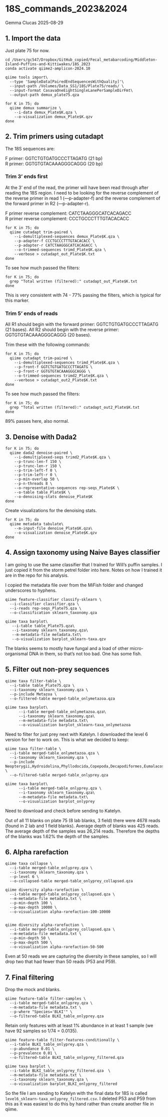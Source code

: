18S_commands_2023&2024
================
Gemma Clucas
2025-08-29

## 1. Import the data

Just plate 75 for now.

    cd /Users/gc547/Dropbox/GitHub_copied/Fecal_metabarcoding/Middleton-Island-Puffins-and-Kittiwakes/18S_2023
    conda activate qiime2-amplicon-2024.10 

    qiime tools import\
      --type 'SampleData[PairedEndSequencesWithQuality]'\
      --input-path /Volumes/Data_SS1/18S/Plate75/reads/ \
      --input-format CasavaOneEightSingleLanePerSampleDirFmt\
      --output-path demux_plate75.qza
      
    for K in 75; do
      qiime demux summarize \
        --i-data demux_Plate$K.qza \
        --o-visualization demux_Plate$K.qzv
    done

## 2. Trim primers using cutadapt

The 18S sequences are:

F primer: GGTCTGTGATGCCCTTAGATG (21 bp)  
R primer: GGTGTGTACAAAGGGCAGGG (20 bp)

### Trim 3’ ends first

At the 3’ end of the read, the primer will have been read through after
reading the 18S region. I need to be looking for the reverse complement
of the reverse primer in read 1 (—p-adapter-f) and the reverse
complement of the forward primer in R2 (—p-adapter-r).

F primer reverse complement: CATCTAAGGGCATCACAGACC  
R primer reverse complement: CCCTGCCCTTTGTACACACC

    for K in 75; do
      qiime cutadapt trim-paired \
        --i-demultiplexed-sequences demux_Plate$K.qza \
        --p-adapter-f CCCTGCCCTTTGTACACACC \
        --p-adapter-r CATCTAAGGGCATCACAGACC \
        --o-trimmed-sequences trimd_Plate$K.qza \
        --verbose > cutadapt_out_Plate$K.txt
    done

To see how much passed the filters:

    for K in 75; do
      grep "Total written (filtered):" cutadapt_out_Plate$K.txt 
    done

This is very consistent with 74 - 77% passing the filters, which is
typical for this marker.

### Trim 5’ ends of reads

All R1 should begin with the forward primer: GGTCTGTGATGCCCTTAGATG (21
bases). All R2 should begin with the reverse primer:
GGTGTGTACAAAGGGCAGGG (20 bases).

Trim these with the following commands:

    for K in 75; do
      qiime cutadapt trim-paired \
        --i-demultiplexed-sequences trimd_Plate$K.qza \
        --p-front-f GGTCTGTGATGCCCTTAGATG \
        --p-front-r GGTGTGTACAAAGGGCAGGG \
        --o-trimmed-sequences trimd2_Plate$K.qza \
        --verbose > cutadapt_out2_Plate$K.txt
    done

To see how much passed the filters:

    for K in 75; do
      grep "Total written (filtered):" cutadapt_out2_Plate$K.txt 
    done

89% passes here, also normal.

## 3. Denoise with Dada2

    for K in 75; do
      qiime dada2 denoise-paired \
        --i-demultiplexed-seqs trimd2_Plate$K.qza \
        --p-trunc-len-f 150 \
        --p-trunc-len-r 150 \
        --p-trim-left-f 0 \
        --p-trim-left-r 0 \
        --p-min-overlap 50 \
        --p-n-threads 8 \
        --o-representative-sequences rep-seqs_Plate$K \
        --o-table table_Plate$K \
        --o-denoising-stats denoise_Plate$K
    done

Create visualizations for the denoising stats.

    for K in 75; do  
      qiime metadata tabulate\
        --m-input-file denoise_Plate$K.qza\
        --o-visualization denoise_Plate$K.qzv
    done

## 4. Assign taxonomy using Naive Bayes classifier

I am going to use the same classifier that I trained for Will’s puffin
samples. I just copied it from the storm petrel folder into here. Notes
on how I trained it are in the repo for his analysis.

I copied the metadata file over from the MiFish folder and changed
underscores to hyphens.

    qiime feature-classifier classify-sklearn \
      --i-classifier classifier.qza \
      --i-reads rep-seqs_Plate75.qza \
      --o-classification sklearn_taxonomy.qza
      
    qiime taxa barplot\
       --i-table table_Plate75.qza\
       --i-taxonomy sklearn_taxonomy.qza\
       --m-metadata-file metadata.txt\
       --o-visualization barplot_sklearn-taxa.qzv

The blanks seems to mostly have fungal and a load of other
micro-organismal DNA in them, so that’s not too bad. One has some fish.

## 5. Filter out non-prey sequences

    qiime taxa filter-table \
      --i-table table_Plate75.qza \
      --i-taxonomy sklearn_taxonomy.qza \
      --p-include Metazoa \
      --o-filtered-table merged-table_onlymetazoa.qza
      
    qiime taxa barplot\
          --i-table merged-table_onlymetazoa.qza\
          --i-taxonomy sklearn_taxonomy.qza\
          --m-metadata-file metadata.txt\
          --o-visualization barplot_sklearn-taxa_onlymetazoa

Need to filter for just prey next with Katelyn. I downloaded the level 6
version for her to work on. This is what we decided to keep:

    qiime taxa filter-table \
      --i-table merged-table_onlymetazoa.qza \
      --i-taxonomy sklearn_taxonomy.qza \
      --p-include Neopterygii,Hydroidolina,Phyllodocida,Copepoda,Decapodiformes,Eumalacostraca,Thecostraca,Gastropoda \
      --o-filtered-table merged-table_onlyprey.qza
      
    qiime taxa barplot\
          --i-table merged-table_onlyprey.qza \
          --i-taxonomy sklearn_taxonomy.qza\
          --m-metadata-file metadata.txt\
          --o-visualization barplot_onlyprey 

Need to download and check before sending to Katelyn.

Out of all 11 blanks on plate 75 (8 lab blanks, 3 field) there were 4678
reads (found in 2 lab and 1 field blanks). Average depth of blanks was
425 reads. The average depth of the samples was 26,214 reads. Therefore
the depths of the blanks was 1.62% the depth of the samples.

## 6. Alpha rarefaction

    qiime taxa collapse \
      --i-table merged-table_onlyprey.qza \
      --i-taxonomy sklearn_taxonomy.qza \
      --p-level 6 \
      --o-collapsed-table merged-table_onlyprey_collapsed.qza

    qiime diversity alpha-rarefaction \
      --i-table merged-table_onlyprey_collapsed.qza \
      --m-metadata-file metadata.txt \
      --p-min-depth 100 \
      --p-max-depth 10000 \
      --o-visualization alpha-rarefaction-100-10000


    qiime diversity alpha-rarefaction \
      --i-table merged-table_onlyprey_collapsed.qza \
      --m-metadata-file metadata.txt \
      --p-min-depth 50 \
      --p-max-depth 500 \
      --o-visualization alpha-rarefaction-50-500

Even at 50 reads we are capturing the diversity in these samples, so I
will drop two that had fewer than 50 reads (P53 and P59).

## 7. Final filtering

Drop the mock and blanks.

    qiime feature-table filter-samples \
      --i-table merged-table_onlyprey.qza \
      --m-metadata-file metadata.txt \
      --p-where "Species='BLKI'" \
      --o-filtered-table BLKI_table_onlyprey.qza 

Retain only features with at least 1% abundance in at least 1 sample (we
have 92 samples so 1/74 = 0.0135).

    qiime feature-table filter-features-conditionally \
      --i-table BLKI_table_onlyprey.qza \
      --p-abundance 0.01 \
      --p-prevalence 0.01 \
      --o-filtered-table BLKI_table_onlyprey_filtered.qza
      
    qiime taxa barplot \
      --i-table BLKI_table_onlyprey_filtered.qza  \
      --m-metadata-file metadata.txt \
      --i-taxonomy sklearn_taxonomy.qza \
      --o-visualization barplot_BLKI_onlyprey_filtered

So the file I am sending to Katelyn with the final data for 18S is
called `level6_sklearn-taxa_onlyprey_filtered.csv`. I deleted P53 and
P59 from this as it was easiest to do this by hand rather than create
another file in qiime.

